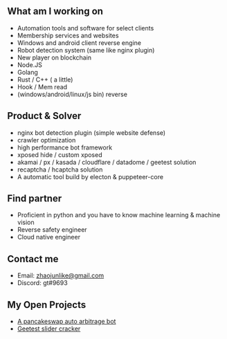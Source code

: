## What am I working on
* Automation tools and software for select clients
* Membership services and websites
* Windows and android client reverse engine
* Robot detection system (same like nginx plugin)
* New player on blockchain
* Node.JS
* Golang
* Rust / C++ ( a little)
* Hook / Mem read
* (windows/android/linux/js bin) reverse


## Product & Solver	
* nginx bot detection plugin (simple website defense)	
* crawler optimization
* high performance bot framework	
* xposed hide / custom xposed 
* akamai / px / kasada / cloudflare / datadome / geetest solution
* recaptcha / hcaptcha solution
* A automatic tool build by electon & puppeteer-core

## Find partner
* Proficient in python and you have to know machine learning & machine vision
* Reverse safety engineer
* Cloud native engineer


## Contact me
 * Email: zhaojunlike@gmail.com
 * Discord: gt#9693


## My Open Projects
- [A pancakeswap auto arbitrage bot](https://github.com/godtoy/bsc-swap-autotrade-bot-v1)
- [Geetest slider cracker](https://github.com/godtoy/gt-geetest)

